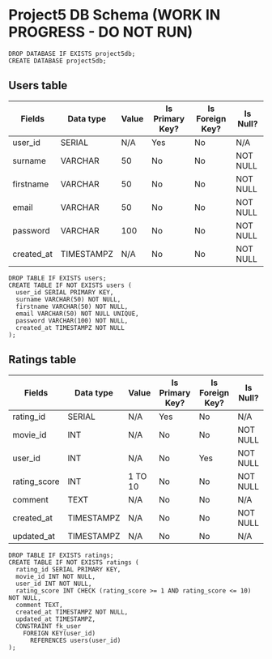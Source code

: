 # Project5 DB Schema (WORK IN PROGRESS - DO NOT RUN)

```
DROP DATABASE IF EXISTS project5db;
CREATE DATABASE project5db;
```

## Users table
Fields | Data type | Value | Is Primary Key? | Is Foreign Key? | Is Null?
------------ | ------------- | ------------- | ------------- | ------------- | -------------
user_id | SERIAL | N/A | Yes | No | N/A
surname | VARCHAR | 50 | No | No | NOT NULL
firstname | VARCHAR | 50 | No | No | NOT NULL
email | VARCHAR | 50 | No | No | NOT NULL
password | VARCHAR | 100 | No | No | NOT NULL
created_at | TIMESTAMPZ | N/A | No | No | NOT NULL

```
DROP TABLE IF EXISTS users;
CREATE TABLE IF NOT EXISTS users (
  user_id SERIAL PRIMARY KEY,
  surname VARCHAR(50) NOT NULL,
  firstname VARCHAR(50) NOT NULL,
  email VARCHAR(50) NOT NULL UNIQUE,
  password VARCHAR(100) NOT NULL,
  created_at TIMESTAMPZ NOT NULL
);
```


## Ratings table
Fields | Data type | Value | Is Primary Key? | Is Foreign Key? | Is Null?
------------ | ------------- | ------------- | ------------- | ------------- | -------------
rating_id | SERIAL | N/A | Yes | No | N/A
movie_id | INT | N/A | No | No | NOT NULL
user_id | INT | N/A | No | Yes | NOT NULL
rating_score | INT | 1 TO 10 | No | No | NOT NULL
comment | TEXT | N/A | No | No | N/A
created_at | TIMESTAMPZ | N/A | No | No | NOT NULL
updated_at | TIMESTAMPZ | N/A | No | No | N/A

```
DROP TABLE IF EXISTS ratings;
CREATE TABLE IF NOT EXISTS ratings (
  rating_id SERIAL PRIMARY KEY,
  movie_id INT NOT NULL,
  user_id INT NOT NULL,
  rating_score INT CHECK (rating_score >= 1 AND rating_score <= 10) NOT NULL,
  comment TEXT,
  created_at TIMESTAMPZ NOT NULL,
  updated_at TIMESTAMPZ,
  CONSTRAINT fk_user
    FOREIGN KEY(user_id)
      REFERENCES users(user_id)
);
```